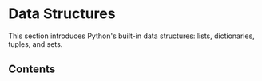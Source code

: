 # Data Structures

This section introduces Python's built-in data structures: lists, dictionaries, tuples, and sets.

## Contents
